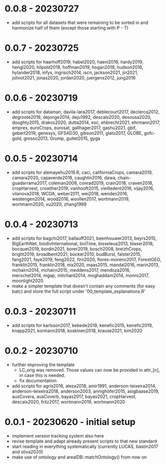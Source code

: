 # 0.0.8 - 20230727 

- add scripts for all datasets that were remaining to be sorted in and harmonize half of them (except those starting with P - T)

# 0.0.7 - 20230725

- add scripts for haarhoff2019, habel2020, haeni2016, hardy2019, hengl2020, hilpold2018, hoffman2019, hogan2018, hudson2016, hylander2018, infys, ingrisch2014, iscn, jackson2021, jin2021, jolivot2021, jonas2020, jordan2020, juergens2012, jung2016

# 0.0.6 - 20230719

- add scripts for dataman, davila-lara2017, deblecourt2017, declercq2012, degroote2019, dejonge2014, deju1992, descals2020, desousa2020, doughty2015, drakos2020, dutta2014, esc, ehbrecht2021, ehrmann2017, empres, euroCrops, eurosat, gallhager2017, gashu2021, gbif, gebert2019, genesys, GFSAD30, gibson2011, glato2017, GLOBE, gofc-gold, grosso2013, Grump, guitet2015, gyga

# 0.0.5 - 20230714

- add scripts for alemayehu2019.R, caci, californiaCrops, camara2019, camara2020, capaverde2018, caughlin2016, dawa, chain-guadarrama2017, coleman2008, conrad2019, crain2018, craven2018, cropHarvest, crowther2019, vanhooft2015, vieilledent2016, vijay2016, vilanova2018, WCDA, weber2011, wei2018, wenden2016, westengen2014, wood2016, woollen2017, wortmann2019, wortmann2020, xu2020, zhang1999

# 0.0.4 - 20230713

- add scripts for bagchi2017, ballauff2021, beenhouwer2013, beyrs2015, BigEarthNet, biodivInternational, bioTime, bisseleua2013, blaser2018, bocquet2019, bordin2021, borer2019, bosch2008, breizhCrops, bright2019, broadbent2021, bücker2010, budBurst, falster2015, fang2021, faye2019, feng2022, firn2020, flores-moreno2017, ForestGEO, franklin2015, franklin2018, ma2020, maas2015, mandal2016, marin2013, mchairn2014, mchairn2015, meddens2017, mendoza2016, merschel2014, mgap, mitchard2014, moghaddam2014, monro2017, moonlight2020
- make a simpler template that doesn't contain any comments (for easy batc) and store the full script under '00_template_explanations.R'

# 0.0.3 - 20230711

- add scripts for karlsson2017, kebede2019, kenefic2015, kenefic2019, knapp2021, kormann2018, koskinen2018, krause2021, kim2020

# 0.0.2 - 20230710

- further improving the template
  - LC_orig was removed. Those values can now be provided in attr_[n], in case this is needed.
  - fix documentation
- add scripts for agris2018, aleza2018, amir1991, anderson-teixeira2014, anderson-teixeira2018, anderson2003, annighöfer2015, asigbaase2019, ausCovera, ausCoverb, bayas2017, bayas2021, cropHarvest, descals2020, fritz2017, wortmann2019, wortmann2020

# 0.0.1 - 20230620 - initial setup

- implement version tracking system also here
- revise template and adapt already present scripts to that new standard
- start reading in everything systematically (currently LUCAS, bastin2017 and oliva2020)
- make use of ontology and arealDB::matchOntology() from now on
